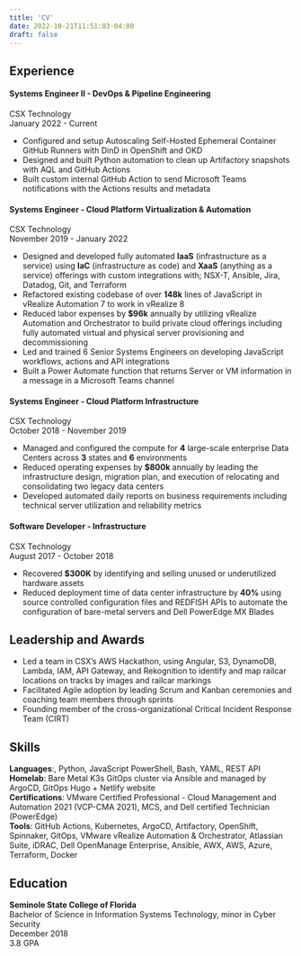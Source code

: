 ```yaml
---
title: 'CV'
date: 2022-10-21T11:51:03-04:00
draft: false
---
```


## Experience

#### Systems Engineer II - DevOps & Pipeline Engineering

CSX Technology  
January 2022 - Current

- Configured and setup Autoscaling Self-Hosted Ephemeral Container GitHub Runners with DinD in OpenShift and OKD
- Designed and built Python automation to clean up Artifactory snapshots with AQL and GitHub Actions
- Built custom internal GitHub Action to send Microsoft Teams notifications with the Actions results and metadata

#### Systems Engineer - Cloud Platform Virtualization & Automation

CSX Technology  
November 2019 - January 2022

- Designed and developed fully automated **IaaS** (infrastructure as a service) using **IaC** (infrastructure as code) and **XaaS** (anything as a service) offerings with custom integrations with; NSX-T, Ansible, Jira, Datadog, Git, and Terraform
- Refactored existing codebase of over **148k** lines of JavaScript in vRealize Automation 7 to work in vRealize 8
- Reduced labor expenses by **$96k** annually by utilizing vRealize Automation and Orchestrator to build private cloud offerings including fully automated virtual and physical server provisioning and decommissioning
- Led and trained 6 Senior Systems Engineers on developing JavaScript workflows, actions and API integrations
- Built a Power Automate function that returns Server or VM information in a message in a Microsoft Teams channel

#### Systems Engineer - Cloud Platform Infrastructure

CSX Technology  
October 2018 - November 2019

- Managed and configured the compute for **4** large-scale enterprise Data Centers across **3** states and **6** environments
- Reduced operating expenses by **$800k** annually by leading the infrastructure design, migration plan, and execution of relocating and consolidating two legacy data centers
- Developed automated daily reports on business requirements including technical server utilization and reliability metrics

#### Software Developer - Infrastructure

CSX Technology  
August 2017 - October 2018

- Recovered **$300K** by identifying and selling unused or underutilized hardware assets
- Reduced deployment time of data center infrastructure by **40%** using source controlled configuration files and REDFISH APIs to automate the configuration of bare-metal servers and Dell PowerEdge MX Blades

## Leadership and Awards

- Led a team in CSX’s AWS Hackathon, using Angular, S3, DynamoDB, Lambda, IAM, API Gateway, and Rekognition to identify and map railcar locations on tracks by images and railcar markings
- Facilitated Agile adoption by leading Scrum and Kanban ceremonies and coaching team members through sprints
- Founding member of the cross-organizational Critical Incident Response Team (CIRT)

## Skills

**Languages**:, Python, JavaScript PowerShell, Bash, YAML, REST API  
**Homelab**: Bare Metal K3s GitOps cluster via Ansible and managed by ArgoCD, GitOps Hugo + Netlify website  
**Certifications**: VMware Certified Professional - Cloud Management and Automation 2021 (VCP-CMA 2021), MCS, and Dell certified Technician (PowerEdge)  
**Tools**: GitHub Actions, Kubernetes, ArgoCD, Artifactory, OpenShift, Spinnaker, GitOps, VMware vRealize Automation & Orchestrator, Atlassian Suite, iDRAC, Dell OpenManage Enterprise, Ansible, AWX, AWS, Azure, Terraform, Docker

## Education

**Seminole State College of Florida**  
Bachelor of Science in Information Systems Technology, minor in Cyber Security  
December 2018  
3.8 GPA
